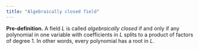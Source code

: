 ```yaml
---
title: "Algebraically closed field"
---
```


**Pre-definition.** A field $L$ is called _algebraically closed_ if and only if any polynomial in one variable with coefficients in $L$ splits to a product of factors of degree 1. In other words, every polynomial has a root in $L$.
